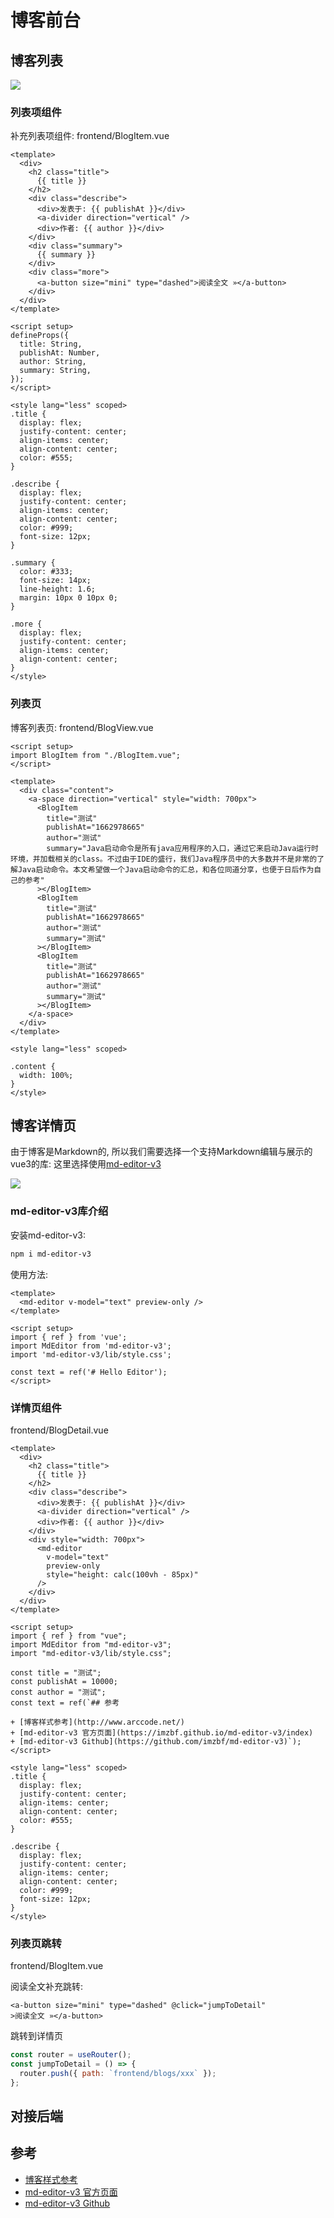 # 博客前台

## 博客列表

![](./images/frontend-blog-list.png)

### 列表项组件

补充列表项组件: frontend/BlogItem.vue
```vue
<template>
  <div>
    <h2 class="title">
      {{ title }}
    </h2>
    <div class="describe">
      <div>发表于: {{ publishAt }}</div>
      <a-divider direction="vertical" />
      <div>作者: {{ author }}</div>
    </div>
    <div class="summary">
      {{ summary }}
    </div>
    <div class="more">
      <a-button size="mini" type="dashed">阅读全文 »</a-button>
    </div>
  </div>
</template>

<script setup>
defineProps({
  title: String,
  publishAt: Number,
  author: String,
  summary: String,
});
</script>

<style lang="less" scoped>
.title {
  display: flex;
  justify-content: center;
  align-items: center;
  align-content: center;
  color: #555;
}

.describe {
  display: flex;
  justify-content: center;
  align-items: center;
  align-content: center;
  color: #999;
  font-size: 12px;
}

.summary {
  color: #333;
  font-size: 14px;
  line-height: 1.6;
  margin: 10px 0 10px 0;
}

.more {
  display: flex;
  justify-content: center;
  align-items: center;
  align-content: center;
}
</style>
```

### 列表页

博客列表页: frontend/BlogView.vue
```vue
<script setup>
import BlogItem from "./BlogItem.vue";
</script>

<template>
  <div class="content">
    <a-space direction="vertical" style="width: 700px">
      <BlogItem
        title="测试"
        publishAt="1662978665"
        author="测试"
        summary="Java启动命令是所有java应用程序的入口，通过它来启动Java运行时环境，并加载相关的class。不过由于IDE的盛行，我们Java程序员中的大多数并不是非常的了解Java启动命令。本文希望做一个Java启动命令的汇总，和各位同道分享，也便于日后作为自己的参考"
      ></BlogItem>
      <BlogItem
        title="测试"
        publishAt="1662978665"
        author="测试"
        summary="测试"
      ></BlogItem>
      <BlogItem
        title="测试"
        publishAt="1662978665"
        author="测试"
        summary="测试"
      ></BlogItem>
    </a-space>
  </div>
</template>

<style lang="less" scoped>

.content {
  width: 100%;
}
</style>
```

## 博客详情页

由于博客是Markdown的, 所以我们需要选择一个支持Markdown编辑与展示的vue3的库: 这里选择使用[md-editor-v3](https://www.npmjs.com/package/md-editor-v3)

![](./images/vblog-detail-page.png)

### md-editor-v3库介绍

安装md-editor-v3: 
```sh
npm i md-editor-v3
```

使用方法:
```vue
<template>
  <md-editor v-model="text" preview-only />
</template>

<script setup>
import { ref } from 'vue';
import MdEditor from 'md-editor-v3';
import 'md-editor-v3/lib/style.css';

const text = ref('# Hello Editor');
</script>
```

### 详情页组件

frontend/BlogDetail.vue

```vue
<template>
  <div>
    <h2 class="title">
      {{ title }}
    </h2>
    <div class="describe">
      <div>发表于: {{ publishAt }}</div>
      <a-divider direction="vertical" />
      <div>作者: {{ author }}</div>
    </div>
    <div style="width: 700px">
      <md-editor
        v-model="text"
        preview-only
        style="height: calc(100vh - 85px)"
      />
    </div>
  </div>
</template>

<script setup>
import { ref } from "vue";
import MdEditor from "md-editor-v3";
import "md-editor-v3/lib/style.css";

const title = "测试";
const publishAt = 10000;
const author = "测试";
const text = ref(`## 参考

+ [博客样式参考](http://www.arccode.net/)
+ [md-editor-v3 官方页面](https://imzbf.github.io/md-editor-v3/index)
+ [md-editor-v3 Github](https://github.com/imzbf/md-editor-v3)`);
</script>

<style lang="less" scoped>
.title {
  display: flex;
  justify-content: center;
  align-items: center;
  align-content: center;
  color: #555;
}

.describe {
  display: flex;
  justify-content: center;
  align-items: center;
  align-content: center;
  color: #999;
  font-size: 12px;
}
</style>
```

### 列表页跳转

frontend/BlogItem.vue

阅读全文补充跳转:
```vue
<a-button size="mini" type="dashed" @click="jumpToDetail"
>阅读全文 »</a-button>
```

跳转到详情页
```js
const router = useRouter();
const jumpToDetail = () => {
  router.push({ path: `frontend/blogs/xxx` });
};
```

## 对接后端



## 参考

+ [博客样式参考](http://www.arccode.net/)
+ [md-editor-v3 官方页面](https://imzbf.github.io/md-editor-v3/index)
+ [md-editor-v3 Github](https://github.com/imzbf/md-editor-v3)
